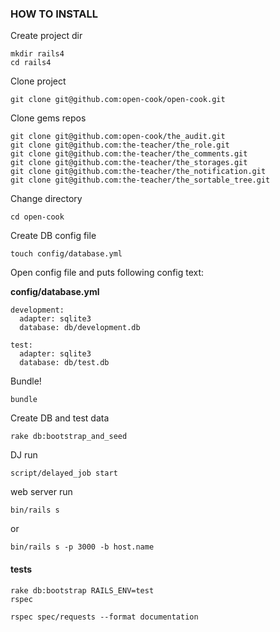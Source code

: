 ### HOW TO INSTALL 

Create project dir

```
mkdir rails4
cd rails4
```

Clone project

```
git clone git@github.com:open-cook/open-cook.git
```

Clone gems repos

```
git clone git@github.com:open-cook/the_audit.git
git clone git@github.com:the-teacher/the_role.git
git clone git@github.com:the-teacher/the_comments.git
git clone git@github.com:the-teacher/the_storages.git
git clone git@github.com:the-teacher/the_notification.git
git clone git@github.com:the-teacher/the_sortable_tree.git
```

Change directory

```
cd open-cook
```

Create DB config file

```
touch config/database.yml
```

Open config file and puts following config text:

**config/database.yml**

```
development:
  adapter: sqlite3
  database: db/development.db

test:
  adapter: sqlite3
  database: db/test.db
```

Bundle!

```
bundle
```

Create DB and test data

```
rake db:bootstrap_and_seed
```

DJ run

```
script/delayed_job start
```

web server run

```
bin/rails s
```

or

```
bin/rails s -p 3000 -b host.name
```

#### tests

```
rake db:bootstrap RAILS_ENV=test
rspec

rspec spec/requests --format documentation
```